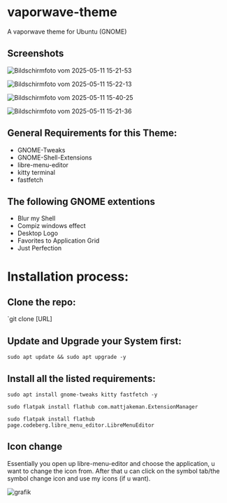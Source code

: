 # vaporwave-theme
A vaporwave theme for Ubuntu (GNOME)

## Screenshots
![Bildschirmfoto vom 2025-05-11 15-21-53](https://github.com/user-attachments/assets/bb870047-596b-4111-bdb9-28002882ac50)


![Bildschirmfoto vom 2025-05-11 15-22-13](https://github.com/user-attachments/assets/7bb3fc7e-6239-40e8-87f7-44e9da299590)


![Bildschirmfoto vom 2025-05-11 15-40-25](https://github.com/user-attachments/assets/98143a48-8333-40a0-bd6b-3fac39e09b43)



![Bildschirmfoto vom 2025-05-11 15-21-36](https://github.com/user-attachments/assets/257f6d86-9a53-4e06-8efc-f9d5e2d1605a)


## General Requirements for this Theme:


- GNOME-Tweaks
- GNOME-Shell-Extensions
- libre-menu-editor 
- kitty terminal
- fastfetch

## The following GNOME extentions

- Blur my Shell
- Compiz windows effect
- Desktop Logo
- Favorites to Application Grid
- Just Perfection

# Installation process:


## Clone the repo:


`git clone [URL]
## Update and Upgrade your System first:


`sudo apt update && sudo apt upgrade -y`


## Install all the listed requirements:


`sudo apt install gnome-tweaks kitty fastfetch -y`


`sudo flatpak install flathub com.mattjakeman.ExtensionManager`


`sudo flatpak install flathub page.codeberg.libre_menu_editor.LibreMenuEditor`

## Icon change


Essentially you open up libre-menu-editor and choose the application, u want to change the icon from.
After that u can click on the symbol tab/the symbol change icon and use my icons (if u want).


![grafik](https://github.com/user-attachments/assets/ca52820a-4291-4af9-9a62-359174b9dd69)





